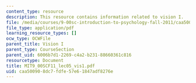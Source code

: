 ```yaml
---
content_type: resource
description: This resource contains information related to vision I.
file: /media/courses/9-00sc-introduction-to-psychology-fall-2011/caa500908dc7fdfe57e61847adf8276e_MIT9_00SCF11_lec05_vis1.pdf
file_type: application/pdf
learning_resource_types: []
ocw_type: OCWFile
parent_title: Vision I
parent_type: CourseSection
parent_uid: 6006b7d1-2269-c4a2-b231-88660361c816
resourcetype: Document
title: MIT9_00SCF11_lec05_vis1.pdf
uid: caa50090-8dc7-fdfe-57e6-1847adf8276e
---
```

